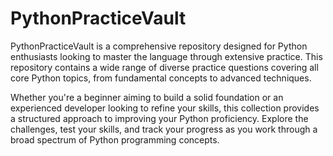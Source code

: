 # PythonPracticeVault
PythonPracticeVault is a comprehensive repository designed for Python enthusiasts looking to master the language through extensive practice. This repository contains a wide range of diverse practice questions covering all core Python topics, from fundamental concepts to advanced techniques.

Whether you're a beginner aiming to build a solid foundation or an experienced developer looking to refine your skills, this collection provides a structured approach to improving your Python proficiency. Explore the challenges, test your skills, and track your progress as you work through a broad spectrum of Python programming concepts.
